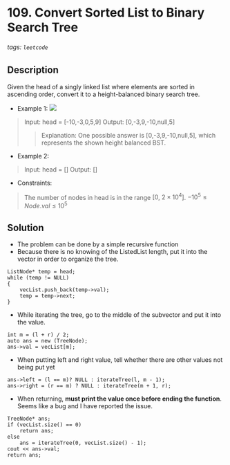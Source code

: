 # 109. Convert Sorted List to Binary Search Tree
###### tags: `leetcode`
## Description
Given the head of a singly linked list where elements are sorted in ascending order, convert it to a height-balanced binary search tree.

- Example 1:
![](https://i.imgur.com/Dc6gV8w.png)

>Input: head = [-10,-3,0,5,9]
Output: [0,-3,9,-10,null,5]
>>Explanation: One possible answer is [0,-3,9,-10,null,5], which represents the shown height balanced BST.

- Example 2:

>Input: head = []
Output: []

- Constraints:

>The number of nodes in head is in the range $[0,\ 2 \times 10^4]$.
$-10^5 \leq Node.val \leq 10^5$

## Solution
- The problem can be done by a simple recursive function
- Because there is no knowing of the ListedList length, put it into the vector in order to organize the tree.
```cpp=
ListNode* temp = head;
while (temp != NULL)
{
    vecList.push_back(temp->val);
    temp = temp->next;
}
```
- While iterating the tree, go to the middle of the subvector and put it into the value.
```cpp=
int m = (l + r) / 2;
auto ans = new (TreeNode);
ans->val = vecList[m];
```
- When putting left and right value, tell whether there are other values not being put yet
```cpp=
ans->left = (l == m)? NULL : iterateTree(l, m - 1);
ans->right = (r == m) ? NULL : iterateTree(m + 1, r);
```
- When returning, **must print the value once before ending the function**. Seems like a bug and I have reported the issue.
```cpp=
TreeNode* ans;
if (vecList.size() == 0)
    return ans;
else
    ans = iterateTree(0, vecList.size() - 1);
cout << ans->val;
return ans;
```